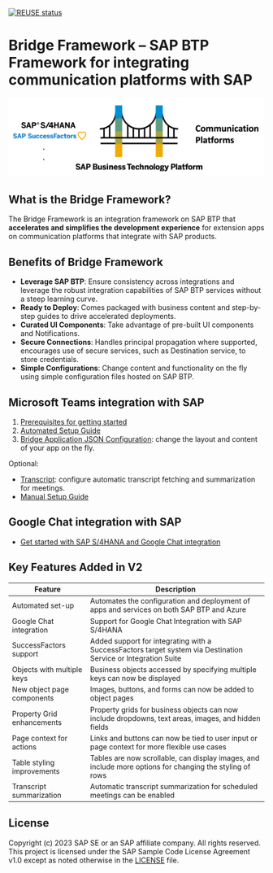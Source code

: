 [![REUSE status](https://api.reuse.software/badge/github.com/SAP-samples/btp-bridge-framework)](https://api.reuse.software/info/github.com/SAP-samples/btp-bridge-framework)

# Bridge Framework – SAP BTP Framework for integrating communication platforms with SAP

![Bridge Framework Image](./documentation/images/bridge-framework-main.png)

## What is the Bridge Framework?

The Bridge Framework is an integration framework on SAP BTP that **accelerates and simplifies the development experience** for extension apps on communication platforms that integrate with SAP products.

## Benefits of Bridge Framework

- **Leverage SAP BTP**: Ensure consistency across integrations and leverage the robust integration capabilities of SAP BTP services without a steep learning curve.
- **Ready to Deploy**: Comes packaged with business content and step-by-step guides to drive accelerated deployments.
- **Curated UI Components**: Take advantage of pre-built UI components and Notifications.
- **Secure Connections**: Handles principal propagation where supported, encourages use of secure services, such as Destination service, to store credentials.
- **Simple Configurations**: Change content and functionality on the fly using simple configuration files hosted on SAP BTP.


## Microsoft Teams integration with SAP

1. [Prerequisites for getting started](./documentation/manual-setup/prerequisites.md)
2. [Automated Setup Guide](./documentation/automation/Automation%20Overview.md)
3. [Bridge Application JSON Configuration](documentation/config/Bridge%20Application%20JSON%20Configuration.md): change the layout and content of your app on the fly.

Optional:

- [Transcript](documentation/manual-setup/transcript/Transcript%20Set%20Up.md): configure automatic transcript fetching and summarization for meetings.
- [Manual Setup Guide](./documentation/manual-setup/manual-setup.md)

## Google Chat integration with SAP

- [Get started with SAP S/4HANA and Google Chat integration](./documentation/manual-setup/google-workspace/prerequisites.md)

## Key Features Added in V2

| Feature                    | Description                                                                                                    |
| -------------------------- | -------------------------------------------------------------------------------------------------------------- |
| Automated set-up           | Automates the configuration and deployment of apps and services on both SAP BTP and Azure                      |
| Google Chat integration    | Support for Google Chat Integration with SAP S/4HANA                                                           |
| SuccessFactors support     | Added support for integrating with a SuccessFactors target system via Destination Service or Integration Suite |
| Objects with multiple keys | Business objects accessed by specifying multiple keys can now be displayed                                     |
| New object page components | Images, buttons, and forms can now be added to object pages                                                    |
| Property Grid enhancements | Property grids for business objects can now include dropdowns, text areas, images, and hidden fields           |
| Page context for actions   | Links and buttons can now be tied to user input or page context for more flexible use cases                    |
| Table styling improvements | Tables are now scrollable, can display images, and include more options for changing the styling of rows       |
| Transcript summarization   | Automatic transcript summarization for scheduled meetings can be enabled                                       |

## License

Copyright (c) 2023 SAP SE or an SAP affiliate company. All rights reserved. This project is licensed under the SAP Sample Code License Agreement v1.0 except as noted otherwise in the [LICENSE](LICENSE) file.
